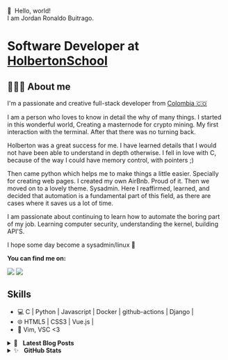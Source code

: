👋 &nbsp;Hello, world! <br/> I am Jordan Ronaldo Buitrago.

Software Developer at [HolbertonSchool](https://github.com/holbertonschool)
======
##  👨🏻‍💻  About me

I'm a passionate and creative full-stack developer from [Colombia 🇨🇴](https://www.google.com/maps/place/Colombia/@4,-72z/) 

I am a person who loves to know in detail the why of many things.
I started in this wonderful world, Creating a masternode for crypto mining. My first interaction with the terminal. After that there was no turning back. 

Holberton was a great success for me. I have learned details that I would not have been able to understand in depth otherwise. I fell in love with C, because of the way I could have memory control, with pointers ;)

Then came python which helps me to make things a little easier. Specially for creating web pages. I created my own AirBnb. Proud of it. Then we moved on to a lovely theme. Sysadmin. Here I reaffirmed, learned, and decided that automation is a fundamental part of this field, as there are cases where it saves us a lot of time.

I am passionate about continuing to learn how to automate the boring part of my job. Learning computer security, understanding the kernel, building API'S.

I hope some day become a sysadmin/linux 🧠

**You can find me on:**

[<img src="https://img.shields.io/badge/twitter-%231DA1F2.svg?&style=for-the-badge&logo=twitter&logoColor=white"/>](https://twitter.com/jordansandoval6)
[<img src="https://img.shields.io/badge/linkedin-%230077B5.svg?&style=for-the-badge&logo=linkedin&logoColor=white"/>](https://www.linkedin.com/in/jordanbuitrago/)

## Skills

* 💻  C | Python | Javascript | Docker | github-actions | Django | 
* 🌐  HTML5 | CSS3 | Vue.js | 
* 🔧  Vim, VSC <3

<details>
	<summary>📝&nbsp;&nbsp;&nbsp;<b>Latest Blog Posts</b></summary>
	<br/>
	<ul>
		<li>
			<a href=""https://medium.com/@jordanbuitragosandoval>Desarrollando una aplicacion con Docker</a>
		</li>
		<li>
			<a href="https://www.linkedin.com/pulse/what-happens-when-you-type-ls-l-shell-buitrago-sandoval/">que pasa cuando escribimos el comando ls -l en la shell</a>
		</li>
		<li>
			<a href="https://www.linkedin.com/pulse/compiler-gnu-gcc-jordan-ronaldo-buitrago-sandoval/">El proceso detras del compilador gcc</a>
		</li>
		<li>
			<a href="https://www.linkedin.com/pulse/why-c-programming-awesome-jordan-ronaldo-buitrago-sandoval/">Porque Programar en c, me parece increible</a>
		</li>
		<li>
			<a href="https://www.linkedin.com/in/jordanbuitrago/"><i>More…</i></a>
		</li>
	</ul>
</details>

<details>
	<summary>✨&nbsp;&nbsp;&nbsp;<b>GitHub Stats</b></summary>
	<br/>
	<img src="https://jf-gh-stats.vercel.app/api?username=epg01&show_icons=true&count_private=true&title_color=afc2ef&icon_color=afc2ef&theme=react" alt="GitHub Stats" align="top"/>
	<img src="https://jf-gh-stats.vercel.app/api/top-langs/?username=epg01&layout=compact&hide=java&title_color=afc2ef&icon_color=afc2ef&theme=react" alt="GitHub Top Languages" align="top"/>
</details>
